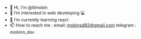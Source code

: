 - 👋 Hi, I’m @lilmobin
- 👀 I’m interested in web developing 💻
- 🌱 I’m currently learning react
- 📫 How to reach me :
email: mobinsd82@gmail.com
telegram : mobinn_dev

<!---
lilmobin/lilmobin is a ✨ special ✨ repository because its `README.md` (this file) appears on your GitHub profile.
You can click the Preview link to take a look at your changes.
--->
